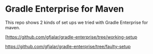 # Gradle Enterprise for Maven

This repo shows 2 kinds of set ups we tried with Gradle Enterprise for maven.

[https://github.com/gfjalar/gradle-enterprise/tree/working-setup

https://github.com/gfjalar/gradle-enterprise/tree/faulty-setup
